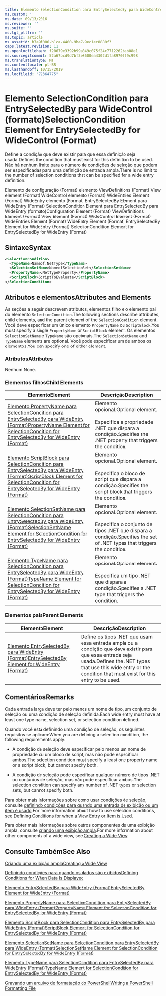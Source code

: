 ```yaml
---
title: Elemento SelectionCondition para EntrySelectedBy para WideControl (Format) | Microsoft Docs
ms.custom: ''
ms.date: 09/13/2016
ms.reviewer: ''
ms.suite: ''
ms.tgt_pltfrm: ''
ms.topic: article
ms.assetid: b7a9f086-b1ca-4400-9be7-9ec1ec8880f3
caps.latest.revision: 11
ms.openlocfilehash: f20679e3392b99a049c075f24c7712262bab08e1
ms.sourcegitcommit: 52a67bcd9d7bf3e8600ea4302d1fa8970ff9c998
ms.translationtype: MT
ms.contentlocale: pt-BR
ms.lasthandoff: 10/15/2019
ms.locfileid: "72364775"
---
```

# <a name="selectioncondition-element-for-entryselectedby-for-widecontrol-format"></a><span data-ttu-id="3250b-102">Elemento SelectionCondition para EntrySelectedBy para WideControl (formato)</span><span class="sxs-lookup"><span data-stu-id="3250b-102">SelectionCondition Element for EntrySelectedBy for WideControl (Format)</span></span>

<span data-ttu-id="3250b-103">Define a condição que deve existir para que essa definição seja usada.</span><span class="sxs-lookup"><span data-stu-id="3250b-103">Defines the condition that must exist for this definition to be used.</span></span> <span data-ttu-id="3250b-104">Não há nenhum limite para o número de condições de seleção que podem ser especificadas para uma definição de entrada ampla.</span><span class="sxs-lookup"><span data-stu-id="3250b-104">There is no limit to the number of selection conditions that can be specified for a wide entry definition.</span></span>

<span data-ttu-id="3250b-105">Elemento de configuração (Format) elemento ViewDefinitions (Format) View element (Format) WideControl elemento (Format) WideEntries Element (Format) WideEntry elemento (Format) EntrySelectedBy Element para WideEntry (Format) SelectionCondition Element para EntrySelectedBy para WideEntry (formato)</span><span class="sxs-lookup"><span data-stu-id="3250b-105">Configuration Element (Format) ViewDefinitions Element (Format) View Element (Format) WideControl Element (Format) WideEntries Element (Format) WideEntry Element (Format) EntrySelectedBy Element for WideEntry (Format) SelectionCondition Element for EntrySelectedBy for WideEntry (Format)</span></span>

## <a name="syntax"></a><span data-ttu-id="3250b-106">Sintaxe</span><span class="sxs-lookup"><span data-stu-id="3250b-106">Syntax</span></span>

```xml
<SelectionCondition>
  <TypeName>Nameof.NetType</TypeName>
  <SelectionSetName>NameofSelectionSet</SelectionSetName>
  <PropertyName>.NetTypeProperty</PropertyName>
  <ScriptBlock>ScriptToEvaluate</ScriptBlock>
</SelectionCondition>
```

## <a name="attributes-and-elements"></a><span data-ttu-id="3250b-107">Atributos e elementos</span><span class="sxs-lookup"><span data-stu-id="3250b-107">Attributes and Elements</span></span>

<span data-ttu-id="3250b-108">As seções a seguir descrevem atributos, elementos filho e o elemento pai do elemento `SelectionCondition`.</span><span class="sxs-lookup"><span data-stu-id="3250b-108">The following sections describe attributes, child elements, and the parent element of the `SelectionCondition` element.</span></span> <span data-ttu-id="3250b-109">Você deve especificar um único elemento `PropertyName` ou `ScriptBlock`.</span><span class="sxs-lookup"><span data-stu-id="3250b-109">You must specify a single `PropertyName` or `ScriptBlock` element.</span></span> <span data-ttu-id="3250b-110">Os elementos `SelectionSetName` e `TypeName` são opcionais.</span><span class="sxs-lookup"><span data-stu-id="3250b-110">The `SelectionSetName` and `TypeName` elements are optional.</span></span> <span data-ttu-id="3250b-111">Você pode especificar um de ambos os elementos.</span><span class="sxs-lookup"><span data-stu-id="3250b-111">You can specify one of either element.</span></span>

### <a name="attributes"></a><span data-ttu-id="3250b-112">Atributos</span><span class="sxs-lookup"><span data-stu-id="3250b-112">Attributes</span></span>

<span data-ttu-id="3250b-113">Nenhum.</span><span class="sxs-lookup"><span data-stu-id="3250b-113">None.</span></span>

### <a name="child-elements"></a><span data-ttu-id="3250b-114">Elementos filhos</span><span class="sxs-lookup"><span data-stu-id="3250b-114">Child Elements</span></span>

|<span data-ttu-id="3250b-115">Elemento</span><span class="sxs-lookup"><span data-stu-id="3250b-115">Element</span></span>|<span data-ttu-id="3250b-116">Descrição</span><span class="sxs-lookup"><span data-stu-id="3250b-116">Description</span></span>|
|-------------|-----------------|
|[<span data-ttu-id="3250b-117">Elemento PropertyName para SelectionCondition para EntrySelectedBy para WideEntry (Format)</span><span class="sxs-lookup"><span data-stu-id="3250b-117">PropertyName Element for SelectionCondition for EntrySelectedBy for WideEntry (Format)</span></span>](./propertyname-element-for-selectioncondition-for-entryselectedby-for-wideentry-format.md)|<span data-ttu-id="3250b-118">Elemento opcional.</span><span class="sxs-lookup"><span data-stu-id="3250b-118">Optional element.</span></span><br /><br /> <span data-ttu-id="3250b-119">Especifica a propriedade .NET que dispara a condição.</span><span class="sxs-lookup"><span data-stu-id="3250b-119">Specifies the .NET property that triggers the condition.</span></span>|
|[<span data-ttu-id="3250b-120">Elemento ScriptBlock para SelectionCondition para EntrySelectedBy para WideEntry (Format)</span><span class="sxs-lookup"><span data-stu-id="3250b-120">ScriptBlock Element for SelectionCondition for EntrySelectedBy for WideEntry (Format)</span></span>](./scriptblock-element-for-selectioncondition-for-entryselectedby-for-widecontrol-format.md)|<span data-ttu-id="3250b-121">Elemento opcional.</span><span class="sxs-lookup"><span data-stu-id="3250b-121">Optional element.</span></span><br /><br /> <span data-ttu-id="3250b-122">Especifica o bloco de script que dispara a condição.</span><span class="sxs-lookup"><span data-stu-id="3250b-122">Specifies the script block that triggers the condition.</span></span>|
|[<span data-ttu-id="3250b-123">Elemento SelectionSetName para SelectionCondition para EntrySelectedBy para WideEntry (Format)</span><span class="sxs-lookup"><span data-stu-id="3250b-123">SelectionSetName Element for SelectionCondition for EntrySelectedBy for WideEntry (Format)</span></span>](./selectionsetname-element-for-selectioncondition-for-entryselectedby-for-wideentry-format.md)|<span data-ttu-id="3250b-124">Elemento opcional.</span><span class="sxs-lookup"><span data-stu-id="3250b-124">Optional element.</span></span><br /><br /> <span data-ttu-id="3250b-125">Especifica o conjunto de tipos .NET que dispara a condição.</span><span class="sxs-lookup"><span data-stu-id="3250b-125">Specifies the set of .NET types that triggers the condition.</span></span>|
|[<span data-ttu-id="3250b-126">Elemento TypeName para SelectionCondition para EntrySelectedBy para WideEntry (Format)</span><span class="sxs-lookup"><span data-stu-id="3250b-126">TypeName Element for SelectionCondition for EntrySelectedBy for WideEntry (Format)</span></span>](./typename-element-for-selectioncondition-for-entryselectedby-for-widecontrol-format.md)|<span data-ttu-id="3250b-127">Elemento opcional.</span><span class="sxs-lookup"><span data-stu-id="3250b-127">Optional element.</span></span><br /><br /> <span data-ttu-id="3250b-128">Especifica um tipo .NET que dispara a condição.</span><span class="sxs-lookup"><span data-stu-id="3250b-128">Specifies a .NET type that triggers the condition.</span></span>|

### <a name="parent-elements"></a><span data-ttu-id="3250b-129">Elementos pais</span><span class="sxs-lookup"><span data-stu-id="3250b-129">Parent Elements</span></span>

|<span data-ttu-id="3250b-130">Elemento</span><span class="sxs-lookup"><span data-stu-id="3250b-130">Element</span></span>|<span data-ttu-id="3250b-131">Descrição</span><span class="sxs-lookup"><span data-stu-id="3250b-131">Description</span></span>|
|-------------|-----------------|
|[<span data-ttu-id="3250b-132">Elemento EntrySelectedBy para WideEntry (Format)</span><span class="sxs-lookup"><span data-stu-id="3250b-132">EntrySelectedBy Element for WideEntry (Format)</span></span>](./entryselectedby-element-for-wideentry-format.md)|<span data-ttu-id="3250b-133">Define os tipos .NET que usam essa entrada ampla ou a condição que deve existir para que essa entrada seja usada.</span><span class="sxs-lookup"><span data-stu-id="3250b-133">Defines the .NET types that use this wide entry or the condition that must exist for this entry to be used.</span></span>|

## <a name="remarks"></a><span data-ttu-id="3250b-134">Comentários</span><span class="sxs-lookup"><span data-stu-id="3250b-134">Remarks</span></span>

<span data-ttu-id="3250b-135">Cada entrada larga deve ter pelo menos um nome de tipo, um conjunto de seleção ou uma condição de seleção definida.</span><span class="sxs-lookup"><span data-stu-id="3250b-135">Each wide entry must have at least one type name, selection set, or selection condition defined.</span></span>

<span data-ttu-id="3250b-136">Quando você está definindo uma condição de seleção, os seguintes requisitos se aplicam:</span><span class="sxs-lookup"><span data-stu-id="3250b-136">When you are defining a selection condition, the following requirements apply:</span></span>

- <span data-ttu-id="3250b-137">A condição de seleção deve especificar pelo menos um nome de propriedade ou um bloco de script, mas não pode especificar ambos.</span><span class="sxs-lookup"><span data-stu-id="3250b-137">The selection condition must specify a least one property name or a script block, but cannot specify both.</span></span>

- <span data-ttu-id="3250b-138">A condição de seleção pode especificar qualquer número de tipos .NET ou conjuntos de seleção, mas não pode especificar ambos.</span><span class="sxs-lookup"><span data-stu-id="3250b-138">The selection condition can specify any number of .NET types or selection sets, but cannot specify both.</span></span>

<span data-ttu-id="3250b-139">Para obter mais informações sobre como usar condições de seleção, consulte [definindo condições para quando uma entrada de exibição ou um item é usado](./defining-conditions-for-displaying-data.md).</span><span class="sxs-lookup"><span data-stu-id="3250b-139">For more information about how to use selection conditions, see [Defining Conditions for when a View Entry or Item is Used](./defining-conditions-for-displaying-data.md).</span></span>

<span data-ttu-id="3250b-140">Para obter mais informações sobre outros componentes de uma exibição ampla, consulte [criando uma exibição ampla](./creating-a-wide-view.md).</span><span class="sxs-lookup"><span data-stu-id="3250b-140">For more information about other components of a wide view, see [Creating a Wide View](./creating-a-wide-view.md).</span></span>

## <a name="see-also"></a><span data-ttu-id="3250b-141">Consulte Também</span><span class="sxs-lookup"><span data-stu-id="3250b-141">See Also</span></span>

[<span data-ttu-id="3250b-142">Criando uma exibição ampla</span><span class="sxs-lookup"><span data-stu-id="3250b-142">Creating a Wide View</span></span>](./creating-a-wide-view.md)

[<span data-ttu-id="3250b-143">Definindo condições para quando os dados são exibidos</span><span class="sxs-lookup"><span data-stu-id="3250b-143">Defining Conditions for When Data Is Displayed</span></span>](./defining-conditions-for-displaying-data.md)

[<span data-ttu-id="3250b-144">Elemento EntrySelectedBy para WideEntry (Format)</span><span class="sxs-lookup"><span data-stu-id="3250b-144">EntrySelectedBy Element for WideEntry (Format)</span></span>](./entryselectedby-element-for-wideentry-format.md)

[<span data-ttu-id="3250b-145">Elemento PropertyName para SelectionCondition para EntrySelectedBy para WideEntry (Format)</span><span class="sxs-lookup"><span data-stu-id="3250b-145">PropertyName Element for SelectionCondition for EntrySelectedBy for WideEntry (Format)</span></span>](./propertyname-element-for-selectioncondition-for-entryselectedby-for-wideentry-format.md)

[<span data-ttu-id="3250b-146">Elemento ScriptBlock para SelectionCondition para EntrySelectedBy para WideEntry (Format)</span><span class="sxs-lookup"><span data-stu-id="3250b-146">ScriptBlock Element for SelectionCondition for EntrySelectedBy for WideEntry (Format)</span></span>](./scriptblock-element-for-selectioncondition-for-entryselectedby-for-widecontrol-format.md)

[<span data-ttu-id="3250b-147">Elemento SelectionSetName para SelectionCondition para EntrySelectedBy para WideEntry (Format)</span><span class="sxs-lookup"><span data-stu-id="3250b-147">SelectionSetName Element for SelectionCondition for EntrySelectedBy for WideEntry (Format)</span></span>](./selectionsetname-element-for-selectioncondition-for-entryselectedby-for-wideentry-format.md)

[<span data-ttu-id="3250b-148">Elemento TypeName para SelectionCondition para EntrySelectedBy para WideEntry (Format)</span><span class="sxs-lookup"><span data-stu-id="3250b-148">TypeName Element for SelectionCondition for EntrySelectedBy for WideEntry (Format)</span></span>](./typename-element-for-selectioncondition-for-entryselectedby-for-widecontrol-format.md)

[<span data-ttu-id="3250b-149">Gravando um arquivo de formatação do PowerShell</span><span class="sxs-lookup"><span data-stu-id="3250b-149">Writing a PowerShell Formatting File</span></span>](./writing-a-powershell-formatting-file.md)
